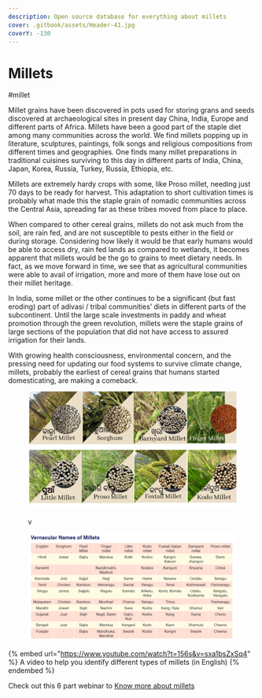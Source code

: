 ```yaml
---
description: Open source database for everything about millets
cover: .gitbook/assets/Header-41.jpg
coverY: -130
---
```


# Millets



\#millet&#x20;

Millet grains have been discovered in pots used for storing grans and seeds discovered at archaeological sites in present day China, India, Europe and different parts of Africa. Millets have been a good part of the staple diet among many communities across the world. We find millets popping up in literature, sculptures, paintings,  folk songs and religious compositions from different times and geographies. One finds many millet preparations in traditional cuisines surviving to this day in different parts of India, China, Japan, Korea, Russia, Turkey, Russia, Ethiopia, etc.



Millets are extremely hardy crops with some, like Proso millet, needing just 70 days to be ready for harvest. This adaptation to short cultivation times is probably what made this the staple grain of nomadic communities across the Central Asia, spreading far as these tribes moved from place to place.

When compared to other cereal grains, millets do not ask much from the soil, are rain fed, and are not susceptible to pests either in the field or during storage. Considering how likely it would be that early humans would be able to access dry, rain fed lands as compared to wetlands, it becomes apparent that millets would be the go to grains to meet dietary needs. In fact, as we move forward in time, we see that as agricultural communities were able to avail of irrigation, more and more of them have lose out on their millet heritage.

In India, some millet or the other continues to be a significant (but fast eroding) part of adivasi / tribal communities’ diets in different parts of the subcontinent. Until the large scale investments in paddy and wheat promotion through the green revolution, millets were the staple grains of large sections of the population that did not have access to assured irrigation for their lands.

With growing health consciousness, environmental concern, and the pressing need for updating our food systems to survive climate change, millets, probably the earliest of cereal grains that humans started domesticating, are making a comeback.

<figure><img src=".gitbook/assets/millets-in-Odia-1024x576.png" alt=""><figcaption><p> v</p></figcaption></figure>

<figure><img src=".gitbook/assets/image (23).png" alt=""><figcaption></figcaption></figure>

{% embed url="https://www.youtube.com/watch?t=156s&v=sxa1bsZxSq4" %}
A video to help you identify different types of millets (in English)
{% endembed %}

Check out this 6 part webinar to [Know more about millets](https://youtube.com/playlist?list=PLnZpIRzV27RTR7Lsmdsm4MtvXrm2gjpg6)&#x20;

